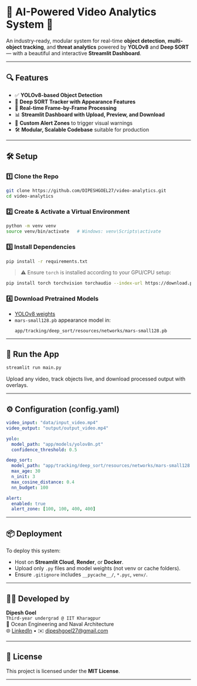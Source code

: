 # 🎥 AI-Powered Video Analytics System 🚀

An industry-ready, modular system for real-time **object detection**, **multi-object tracking**, and **threat analytics** powered by **YOLOv8** and **Deep SORT** — with a beautiful and interactive **Streamlit Dashboard**.

---

## 🔍 Features

- ✅ **YOLOv8-based Object Detection**
- 🧠 **Deep SORT Tracker with Appearance Features**
- 🔁 **Real-time Frame-by-Frame Processing**
- 📊 **Streamlit Dashboard with Upload, Preview, and Download**
- 🚨 **Custom Alert Zones** to trigger visual warnings
- 🛠️ **Modular, Scalable Codebase** suitable for production


---

## 🛠️ Setup

### 1️⃣ Clone the Repo
```bash
git clone https://github.com/DIPESHGOEL27/video-analytics.git
cd video-analytics
```

### 2️⃣ Create & Activate a Virtual Environment
```bash
python -m venv venv
source venv/bin/activate   # Windows: venv\Scripts\activate
```

### 3️⃣ Install Dependencies
```bash
pip install -r requirements.txt
```

> ⚠️ Ensure `torch` is installed according to your GPU/CPU setup:
```bash
pip install torch torchvision torchaudio --index-url https://download.pytorch.org/whl/cu118
```

### 4️⃣ Download Pretrained Models
- [YOLOv8 weights](https://github.com/ultralytics/ultralytics)
- `mars-small128.pb` appearance model in:
  ```
  app/tracking/deep_sort/resources/networks/mars-small128.pb
  ```

---

## 🚀 Run the App

```bash
streamlit run main.py
```

Upload any video, track objects live, and download processed output with overlays.

---

## ⚙️ Configuration (config.yaml)

```yaml
video_input: "data/input_video.mp4"
video_output: "output/output_video.mp4"

yolo:
  model_path: "app/models/yolov8n.pt"
  confidence_threshold: 0.5

deep_sort:
  model_path: "app/tracking/deep_sort/resources/networks/mars-small128.pb"
  max_age: 30
  n_init: 3
  max_cosine_distance: 0.4
  nn_budget: 100

alert:
  enabled: true
  alert_zone: [100, 100, 400, 400]
```

---

## 📦 Deployment

To deploy this system:
- Host on **Streamlit Cloud**, **Render**, or **Docker**.
- Upload only `.py` files and model weights (not venv or cache folders).
- Ensure `.gitignore` includes `__pycache__/`, `*.pyc`, `venv/`.


---

## 👨‍💻 Developed by

**Dipesh Goel**  
`Third-year undergrad @ IIT Kharagpur`  
💼 Ocean Engineering and Naval Architecture  
🌐 [LinkedIn](https://www.linkedin.com/in/dipesh-goel/) • ✉️ dipeshgoel27@gmail.com

---

## 📃 License

This project is licensed under the **MIT License**.

---
